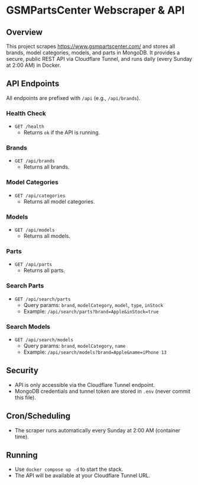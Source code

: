 # GSMPartsCenter Webscraper & API

## Overview
This project scrapes https://www.gsmpartscenter.com/ and stores all brands, model categories, models, and parts in MongoDB. It provides a secure, public REST API via Cloudflare Tunnel, and runs daily (every Sunday at 2:00 AM) in Docker.

## API Endpoints

All endpoints are prefixed with `/api` (e.g., `/api/brands`).

### Health Check
- `GET /health`
  - Returns `ok` if the API is running.

### Brands
- `GET /api/brands`
  - Returns all brands.

### Model Categories
- `GET /api/categories`
  - Returns all model categories.

### Models
- `GET /api/models`
  - Returns all models.

### Parts
- `GET /api/parts`
  - Returns all parts.

### Search Parts
- `GET /api/search/parts`
  - Query params: `brand`, `modelCategory`, `model`, `type`, `inStock`
  - Example: `/api/search/parts?brand=Apple&inStock=true`

### Search Models
- `GET /api/search/models`
  - Query params: `brand`, `modelCategory`, `name`
  - Example: `/api/search/models?brand=Apple&name=iPhone 13`

## Security
- API is only accessible via the Cloudflare Tunnel endpoint.
- MongoDB credentials and tunnel token are stored in `.env` (never commit this file).

## Cron/Scheduling
- The scraper runs automatically every Sunday at 2:00 AM (container time).

## Running
- Use `docker compose up -d` to start the stack.
- The API will be available at your Cloudflare Tunnel URL.


